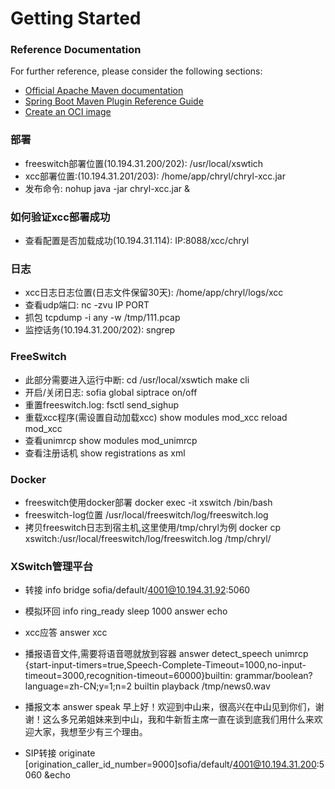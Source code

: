 # Getting Started

### Reference Documentation

For further reference, please consider the following sections:

* [Official Apache Maven documentation](https://maven.apache.org/guides/index.html)
* [Spring Boot Maven Plugin Reference Guide](https://docs.spring.io/spring-boot/docs/2.7.8/maven-plugin/reference/html/)
* [Create an OCI image](https://docs.spring.io/spring-boot/docs/2.7.8/maven-plugin/reference/html/#build-image)

### 部署 ###

* freeswitch部署位置(10.194.31.200/202):
  /usr/local/xswtich
* xcc部署位置:(10.194.31.201/203):
  /home/app/chryl/chryl-xcc.jar
* 发布命令:
  nohup java -jar chryl-xcc.jar &

### 如何验证xcc部署成功 ###

* 查看配置是否加载成功(10.194.31.114):
  IP:8088/xcc/chryl

### 日志 ###

* xcc日志日志位置(日志文件保留30天):
  /home/app/chryl/logs/xcc
* 查看udp端口:
  nc -zvu IP PORT
* 抓包
  tcpdump -i any -w /tmp/111.pcap
* 监控话务(10.194.31.200/202):
  sngrep

### FreeSwitch ###

* 此部分需要进入运行中断:
  cd /usr/local/xswtich
  make cli
* 开启/关闭日志:
  sofia global siptrace on/off
* 重置freeswitch.log:
  fsctl send_sighup
* 重载xcc程序(需设置自动加载xcc)
  show modules mod_xcc
  reload mod_xcc
* 查看unimrcp
  show modules mod_unimrcp
* 查看注册话机
  show registrations as xml

### Docker ###

* freeswitch使用docker部署
  docker exec -it xswitch /bin/bash
* freeswitch-log位置
  /usr/local/freeswitch/log/freeswitch.log
* 拷贝freeswitch日志到宿主机,这里使用/tmp/chryl为例
  docker cp xswitch:/usr/local/freeswitch/log/freeswitch.log /tmp/chryl/

### XSwitch管理平台 ###

* 转接
  info
  bridge sofia/default/4001@10.194.31.92:5060

* 模拟环回
  info
  ring_ready
  sleep 1000
  answer
  echo

* xcc应答
  answer
  xcc

* 播报语音文件,需要将语音嗯就放到容器
  answer
  detect_speech unimrcp
  {start-input-timers=true,Speech-Complete-Timeout=1000,no-input-timeout=3000,recognition-timeout=60000}builtin:
  grammar/boolean?language=zh-CN;y=1;n=2 builtin
  playback /tmp/news0.wav

* 播报文本
  answer
  speak 早上好！欢迎到中山来，很高兴在中山见到你们，谢谢！这么多兄弟姐妹来到中山，我和牛新哲主席一直在谈到底我们用什么来欢迎大家，我想至少有三个理由。

* SIP转接
  originate [origination_caller_id_number=9000]sofia/default/4001@10.194.31.200:5060 &echo

